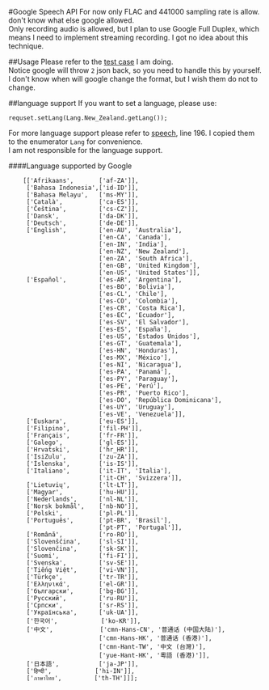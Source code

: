 #Google Speech API
For now only FLAC and 441000 sampling rate is allow.  don't know what else google allowed.  
Only recording audio is allowed, but I plan to use Google Full Duplex, which means I need to implement streaming recording. I got no idea about this technique.  


##Usage
Please refer to the [test case](https://github.com/Rugal/oral-programming/blob/master/google-speech/src/test/java/ga/rugal/googlespeech/request/RequesterTest.java#L37) I am doing.  
Notice google will throw `2` json back, so you need to handle this by yourself.  
I don't know when will google change the format, but I wish them do not to change.  


##language support
If you want to set a language, please use:  
    
    requset.setLang(Lang.New_Zealand.getLang());

For more language support please refer to [speech](https://www.google.com/intl/en/chrome/demos/speech.html), line 196.  I copied them to the enumerator `Lang` for convenience.  
I am not responsible for the language support.  

####Language supported by Google

        [['Afrikaans',       ['af-ZA']],
         ['Bahasa Indonesia',['id-ID']],
         ['Bahasa Melayu',   ['ms-MY']],
         ['Català',          ['ca-ES']],
         ['Čeština',         ['cs-CZ']],
         ['Dansk',           ['da-DK']],
         ['Deutsch',         ['de-DE']],
         ['English',         ['en-AU', 'Australia'],
                             ['en-CA', 'Canada'],
                             ['en-IN', 'India'],
                             ['en-NZ', 'New Zealand'],
                             ['en-ZA', 'South Africa'],
                             ['en-GB', 'United Kingdom'],
                             ['en-US', 'United States']],
         ['Español',         ['es-AR', 'Argentina'],
                             ['es-BO', 'Bolivia'],
                             ['es-CL', 'Chile'],
                             ['es-CO', 'Colombia'],
                             ['es-CR', 'Costa Rica'],
                             ['es-EC', 'Ecuador'],
                             ['es-SV', 'El Salvador'],
                             ['es-ES', 'España'],
                             ['es-US', 'Estados Unidos'],
                             ['es-GT', 'Guatemala'],
                             ['es-HN', 'Honduras'],
                             ['es-MX', 'México'],
                             ['es-NI', 'Nicaragua'],
                             ['es-PA', 'Panamá'],
                             ['es-PY', 'Paraguay'],
                             ['es-PE', 'Perú'],
                             ['es-PR', 'Puerto Rico'],
                             ['es-DO', 'República Dominicana'],
                             ['es-UY', 'Uruguay'],
                             ['es-VE', 'Venezuela']],
         ['Euskara',         ['eu-ES']],
         ['Filipino',        ['fil-PH']],
         ['Français',        ['fr-FR']],
         ['Galego',          ['gl-ES']],
         ['Hrvatski',        ['hr_HR']],
         ['IsiZulu',         ['zu-ZA']],
         ['Íslenska',        ['is-IS']],
         ['Italiano',        ['it-IT', 'Italia'],
                             ['it-CH', 'Svizzera']],
         ['Lietuvių',        ['lt-LT']],
         ['Magyar',          ['hu-HU']],
         ['Nederlands',      ['nl-NL']],
         ['Norsk bokmål',    ['nb-NO']],
         ['Polski',          ['pl-PL']],
         ['Português',       ['pt-BR', 'Brasil'],
                             ['pt-PT', 'Portugal']],
         ['Română',          ['ro-RO']],
         ['Slovenščina',     ['sl-SI']],
         ['Slovenčina',      ['sk-SK']],
         ['Suomi',           ['fi-FI']],
         ['Svenska',         ['sv-SE']],
         ['Tiếng Việt',      ['vi-VN']],
         ['Türkçe',          ['tr-TR']],
         ['Ελληνικά',        ['el-GR']],
         ['български',       ['bg-BG']],
         ['Pусский',         ['ru-RU']],
         ['Српски',          ['sr-RS']],
         ['Українська',      ['uk-UA']],
         ['한국어',            ['ko-KR']],
         ['中文',             ['cmn-Hans-CN', '普通话 (中国大陆)'],
                             ['cmn-Hans-HK', '普通话 (香港)'],
                             ['cmn-Hant-TW', '中文 (台灣)'],
                             ['yue-Hant-HK', '粵語 (香港)']],
         ['日本語',           ['ja-JP']],
         ['हिन्दी',            ['hi-IN']],
         ['ภาษาไทย',         ['th-TH']]];